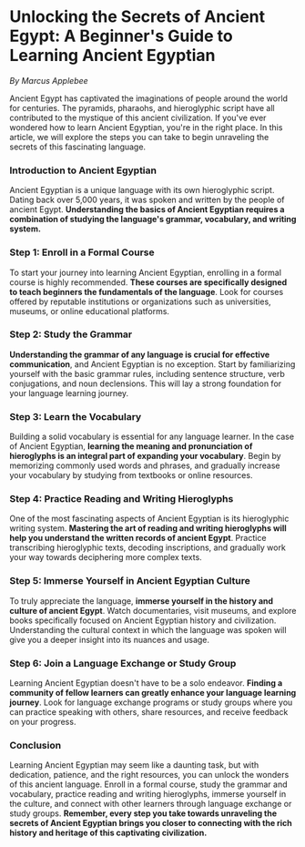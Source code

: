 # Unlocking the Secrets of Ancient Egypt: A Beginner's Guide to Learning Ancient Egyptian

*By Marcus Applebee*



Ancient Egypt has captivated the imaginations of people around the world for centuries. The pyramids, pharaohs, and hieroglyphic script have all contributed to the mystique of this ancient civilization. If you've ever wondered how to learn Ancient Egyptian, you're in the right place. In this article, we will explore the steps you can take to begin unraveling the secrets of this fascinating language.

### Introduction to Ancient Egyptian

Ancient Egyptian is a unique language with its own hieroglyphic script. Dating back over 5,000 years, it was spoken and written by the people of ancient Egypt. **Understanding the basics of Ancient Egyptian requires a combination of studying the language's grammar, vocabulary, and writing system.**

### Step 1: Enroll in a Formal Course

To start your journey into learning Ancient Egyptian, enrolling in a formal course is highly recommended. **These courses are specifically designed to teach beginners the fundamentals of the language**. Look for courses offered by reputable institutions or organizations such as universities, museums, or online educational platforms.

### Step 2: Study the Grammar

**Understanding the grammar of any language is crucial for effective communication**, and Ancient Egyptian is no exception. Start by familiarizing yourself with the basic grammar rules, including sentence structure, verb conjugations, and noun declensions. This will lay a strong foundation for your language learning journey.

### Step 3: Learn the Vocabulary

Building a solid vocabulary is essential for any language learner. In the case of Ancient Egyptian, **learning the meaning and pronunciation of hieroglyphs is an integral part of expanding your vocabulary**. Begin by memorizing commonly used words and phrases, and gradually increase your vocabulary by studying from textbooks or online resources.

### Step 4: Practice Reading and Writing Hieroglyphs

One of the most fascinating aspects of Ancient Egyptian is its hieroglyphic writing system. **Mastering the art of reading and writing hieroglyphs will help you understand the written records of ancient Egypt**. Practice transcribing hieroglyphic texts, decoding inscriptions, and gradually work your way towards deciphering more complex texts.

### Step 5: Immerse Yourself in Ancient Egyptian Culture

To truly appreciate the language, **immerse yourself in the history and culture of ancient Egypt**. Watch documentaries, visit museums, and explore books specifically focused on Ancient Egyptian history and civilization. Understanding the cultural context in which the language was spoken will give you a deeper insight into its nuances and usage.

### Step 6: Join a Language Exchange or Study Group

Learning Ancient Egyptian doesn't have to be a solo endeavor. **Finding a community of fellow learners can greatly enhance your language learning journey**. Look for language exchange programs or study groups where you can practice speaking with others, share resources, and receive feedback on your progress.

### Conclusion

Learning Ancient Egyptian may seem like a daunting task, but with dedication, patience, and the right resources, you can unlock the wonders of this ancient language. Enroll in a formal course, study the grammar and vocabulary, practice reading and writing hieroglyphs, immerse yourself in the culture, and connect with other learners through language exchange or study groups. **Remember, every step you take towards unraveling the secrets of Ancient Egyptian brings you closer to connecting with the rich history and heritage of this captivating civilization.**